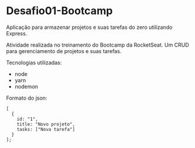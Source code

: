 # Desafio01-Bootcamp
Aplicação para armazenar projetos e suas tarefas do zero utilizando Express.

Atividade realizada no treinamento do Bootcamp da RocketSeat.
Um CRUD para gerenciamento de projetos e suas tarefas.

Tecnologias utilizadas:
 - node
 - yarn
 - nodemon

Formato do json:
```
[
  {
    id: "1",
    title: "Novo projeto",
    tasks: ["Nova tarefa"]
  }
];
```
